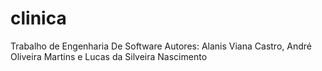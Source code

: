 # clinica
 Trabalho de Engenharia De Software
Autores: Alanis Viana Castro, André Oliveira Martins e Lucas da Silveira Nascimento
